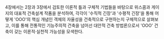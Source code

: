 4장에서는 2장과 3장에서 검토한 이론적 틀과 구체적 기법들을 바탕으로 위스콤과 게이지의 대표적 건축설계 작품을 분석하여, 각각이 '수직적 긴장'과 '수평적 긴장'을 통해 어떻게 'OOO'의 핵심 개념인 객체의 자율성을 건축적으로 구현하는지 구체적으로 살펴보고, 이를 통해 전통적인 기능주의적 건축을 넘어선 대안적 건축 방법론으로서 'OOO' 건축이 갖는 이론적·실천적 가능성을 모색한다.
